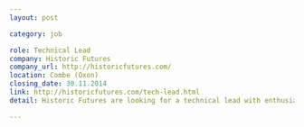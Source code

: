 ```yaml
---
layout: post

category: job

role: Technical Lead
company: Historic Futures
company_url: http://historicfutures.com/
location: Combe (Oxon)
closing_date: 30.11.2014
link: http://historicfutures.com/tech-lead.html
detail: Historic Futures are looking for a technical lead with enthusiasm and skill, experienced in delivering high quality, beautiful web applications. Proven technical and team leading skills are vital for this remote player-manager role.

---
```

